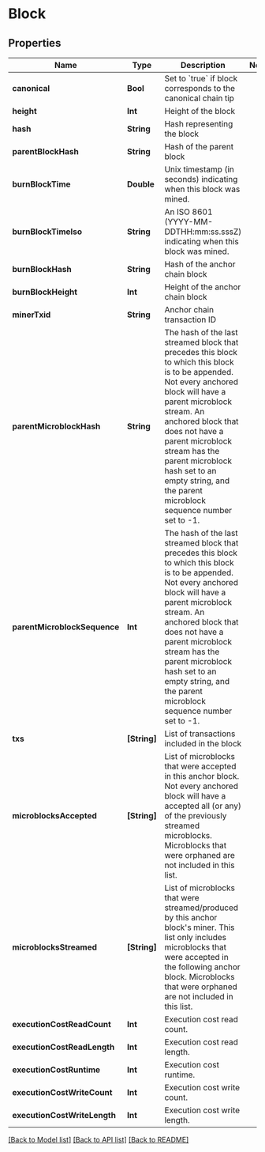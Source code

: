 # Block

## Properties
Name | Type | Description | Notes
------------ | ------------- | ------------- | -------------
**canonical** | **Bool** | Set to &#x60;true&#x60; if block corresponds to the canonical chain tip | 
**height** | **Int** | Height of the block | 
**hash** | **String** | Hash representing the block | 
**parentBlockHash** | **String** | Hash of the parent block | 
**burnBlockTime** | **Double** | Unix timestamp (in seconds) indicating when this block was mined. | 
**burnBlockTimeIso** | **String** | An ISO 8601 (YYYY-MM-DDTHH:mm:ss.sssZ) indicating when this block was mined. | 
**burnBlockHash** | **String** | Hash of the anchor chain block | 
**burnBlockHeight** | **Int** | Height of the anchor chain block | 
**minerTxid** | **String** | Anchor chain transaction ID | 
**parentMicroblockHash** | **String** | The hash of the last streamed block that precedes this block to which this block is to be appended. Not every anchored block will have a parent microblock stream. An anchored block that does not have a parent microblock stream has the parent microblock hash set to an empty string, and the parent microblock sequence number set to -1. | 
**parentMicroblockSequence** | **Int** | The hash of the last streamed block that precedes this block to which this block is to be appended. Not every anchored block will have a parent microblock stream. An anchored block that does not have a parent microblock stream has the parent microblock hash set to an empty string, and the parent microblock sequence number set to -1. | 
**txs** | **[String]** | List of transactions included in the block | 
**microblocksAccepted** | **[String]** | List of microblocks that were accepted in this anchor block. Not every anchored block will have a accepted all (or any) of the previously streamed microblocks. Microblocks that were orphaned are not included in this list. | 
**microblocksStreamed** | **[String]** | List of microblocks that were streamed/produced by this anchor block&#39;s miner. This list only includes microblocks that were accepted in the following anchor block. Microblocks that were orphaned are not included in this list. | 
**executionCostReadCount** | **Int** | Execution cost read count. | 
**executionCostReadLength** | **Int** | Execution cost read length. | 
**executionCostRuntime** | **Int** | Execution cost runtime. | 
**executionCostWriteCount** | **Int** | Execution cost write count. | 
**executionCostWriteLength** | **Int** | Execution cost write length. | 

[[Back to Model list]](../README.md#documentation-for-models) [[Back to API list]](../README.md#documentation-for-api-endpoints) [[Back to README]](../README.md)



